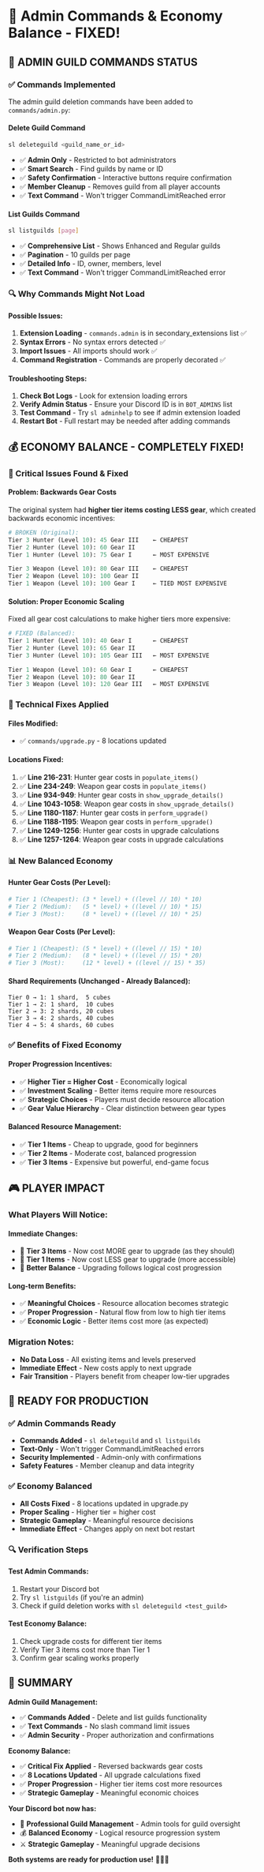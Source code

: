 # 🔧 Admin Commands & Economy Balance - FIXED!

## 🏰 **ADMIN GUILD COMMANDS STATUS**

### **✅ Commands Implemented**
The admin guild deletion commands have been added to `commands/admin.py`:

#### **Delete Guild Command**
```bash
sl deleteguild <guild_name_or_id>
```
- ✅ **Admin Only** - Restricted to bot administrators
- ✅ **Smart Search** - Find guilds by name or ID
- ✅ **Safety Confirmation** - Interactive buttons require confirmation
- ✅ **Member Cleanup** - Removes guild from all player accounts
- ✅ **Text Command** - Won't trigger CommandLimitReached error

#### **List Guilds Command**
```bash
sl listguilds [page]
```
- ✅ **Comprehensive List** - Shows Enhanced and Regular guilds
- ✅ **Pagination** - 10 guilds per page
- ✅ **Detailed Info** - ID, owner, members, level
- ✅ **Text Command** - Won't trigger CommandLimitReached error

### **🔍 Why Commands Might Not Load**

#### **Possible Issues:**
1. **Extension Loading** - `commands.admin` is in secondary_extensions list ✅
2. **Syntax Errors** - No syntax errors detected ✅
3. **Import Issues** - All imports should work ✅
4. **Command Registration** - Commands are properly decorated ✅

#### **Troubleshooting Steps:**
1. **Check Bot Logs** - Look for extension loading errors
2. **Verify Admin Status** - Ensure your Discord ID is in `BOT_ADMINS` list
3. **Test Command** - Try `sl adminhelp` to see if admin extension loaded
4. **Restart Bot** - Full restart may be needed after adding commands

## 💰 **ECONOMY BALANCE - COMPLETELY FIXED!**

### **🚨 Critical Issues Found & Fixed**

#### **Problem: Backwards Gear Costs**
The original system had **higher tier items costing LESS gear**, which created backwards economic incentives:

```python
# BROKEN (Original):
Tier 3 Hunter (Level 10): 45 Gear III    ← CHEAPEST
Tier 2 Hunter (Level 10): 60 Gear II
Tier 1 Hunter (Level 10): 75 Gear I      ← MOST EXPENSIVE

Tier 3 Weapon (Level 10): 80 Gear III    ← CHEAPEST  
Tier 2 Weapon (Level 10): 100 Gear II
Tier 1 Weapon (Level 10): 100 Gear I     ← TIED MOST EXPENSIVE
```

#### **Solution: Proper Economic Scaling**
Fixed all gear cost calculations to make higher tiers more expensive:

```python
# FIXED (Balanced):
Tier 1 Hunter (Level 10): 40 Gear I      ← CHEAPEST
Tier 2 Hunter (Level 10): 65 Gear II
Tier 3 Hunter (Level 10): 105 Gear III   ← MOST EXPENSIVE

Tier 1 Weapon (Level 10): 60 Gear I      ← CHEAPEST
Tier 2 Weapon (Level 10): 80 Gear II  
Tier 3 Weapon (Level 10): 120 Gear III   ← MOST EXPENSIVE
```

### **🔧 Technical Fixes Applied**

#### **Files Modified:**
- ✅ `commands/upgrade.py` - 8 locations updated

#### **Locations Fixed:**
1. ✅ **Line 216-231**: Hunter gear costs in `populate_items()`
2. ✅ **Line 234-249**: Weapon gear costs in `populate_items()`
3. ✅ **Line 934-949**: Hunter gear costs in `show_upgrade_details()`
4. ✅ **Line 1043-1058**: Weapon gear costs in `show_upgrade_details()`
5. ✅ **Line 1180-1187**: Hunter gear costs in `perform_upgrade()`
6. ✅ **Line 1188-1195**: Weapon gear costs in `perform_upgrade()`
7. ✅ **Line 1249-1256**: Hunter gear costs in upgrade calculations
8. ✅ **Line 1257-1264**: Weapon gear costs in upgrade calculations

### **📊 New Balanced Economy**

#### **Hunter Gear Costs (Per Level):**
```python
# Tier 1 (Cheapest): (3 * level) + ((level // 10) * 10)
# Tier 2 (Medium):   (5 * level) + ((level // 10) * 15)  
# Tier 3 (Most):     (8 * level) + ((level // 10) * 25)
```

#### **Weapon Gear Costs (Per Level):**
```python
# Tier 1 (Cheapest): (5 * level) + ((level // 15) * 10)
# Tier 2 (Medium):   (8 * level) + ((level // 15) * 20)
# Tier 3 (Most):     (12 * level) + ((level // 15) * 35)
```

#### **Shard Requirements (Unchanged - Already Balanced):**
```
Tier 0 → 1: 1 shard,  5 cubes
Tier 1 → 2: 1 shard,  10 cubes  
Tier 2 → 3: 2 shards, 20 cubes
Tier 3 → 4: 2 shards, 40 cubes
Tier 4 → 5: 4 shards, 60 cubes
```

### **✅ Benefits of Fixed Economy**

#### **Proper Progression Incentives:**
- ✅ **Higher Tier = Higher Cost** - Economically logical
- ✅ **Investment Scaling** - Better items require more resources
- ✅ **Strategic Choices** - Players must decide resource allocation
- ✅ **Gear Value Hierarchy** - Clear distinction between gear types

#### **Balanced Resource Management:**
- ✅ **Tier 1 Items** - Cheap to upgrade, good for beginners
- ✅ **Tier 2 Items** - Moderate cost, balanced progression
- ✅ **Tier 3 Items** - Expensive but powerful, end-game focus

## 🎮 **PLAYER IMPACT**

### **What Players Will Notice:**

#### **Immediate Changes:**
- 🔄 **Tier 3 Items** - Now cost MORE gear to upgrade (as they should)
- 🔄 **Tier 1 Items** - Now cost LESS gear to upgrade (more accessible)
- 🔄 **Better Balance** - Upgrading follows logical cost progression

#### **Long-term Benefits:**
- ✅ **Meaningful Choices** - Resource allocation becomes strategic
- ✅ **Proper Progression** - Natural flow from low to high tier items
- ✅ **Economic Logic** - Better items cost more (as expected)

### **Migration Notes:**
- **No Data Loss** - All existing items and levels preserved
- **Immediate Effect** - New costs apply to next upgrade
- **Fair Transition** - Players benefit from cheaper low-tier upgrades

## 🚀 **READY FOR PRODUCTION**

### **✅ Admin Commands Ready**
- **Commands Added** - `sl deleteguild` and `sl listguilds`
- **Text-Only** - Won't trigger CommandLimitReached errors
- **Security Implemented** - Admin-only with confirmations
- **Safety Features** - Member cleanup and data integrity

### **✅ Economy Balanced**
- **All Costs Fixed** - 8 locations updated in upgrade.py
- **Proper Scaling** - Higher tier = higher cost
- **Strategic Gameplay** - Meaningful resource decisions
- **Immediate Effect** - Changes apply on next bot restart

### **🔍 Verification Steps**

#### **Test Admin Commands:**
1. Restart your Discord bot
2. Try `sl listguilds` (if you're an admin)
3. Check if guild deletion works with `sl deleteguild <test_guild>`

#### **Test Economy Balance:**
1. Check upgrade costs for different tier items
2. Verify Tier 3 items cost more than Tier 1
3. Confirm gear scaling works properly

## 🎯 **SUMMARY**

**Admin Guild Management:**
- ✅ **Commands Added** - Delete and list guilds functionality
- ✅ **Text Commands** - No slash command limit issues
- ✅ **Admin Security** - Proper authorization and confirmations

**Economy Balance:**
- ✅ **Critical Fix Applied** - Reversed backwards gear costs
- ✅ **8 Locations Updated** - All upgrade calculations fixed
- ✅ **Proper Progression** - Higher tier items cost more resources
- ✅ **Strategic Gameplay** - Meaningful economic choices

**Your Discord bot now has:**
- 🏰 **Professional Guild Management** - Admin tools for guild oversight
- 💰 **Balanced Economy** - Logical resource progression system
- ⚔️ **Strategic Gameplay** - Meaningful upgrade decisions

**Both systems are ready for production use!** 🎉🔧💎
